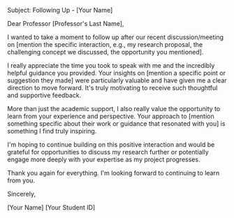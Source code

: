 Subject: Following Up - [Your Name]

Dear Professor [Professor's Last Name],

I wanted to take a moment to follow up after our recent discussion/meeting on [mention the specific interaction, e.g., my research proposal, the challenging concept we discussed, the opportunity you mentioned].

I really appreciate the time you took to speak with me and the incredibly helpful guidance you provided. Your insights on [mention a specific point or suggestion they made] were particularly valuable and have given me a clear direction to move forward. It's truly motivating to receive such thoughtful and supportive feedback.

More than just the academic support, I also really value the opportunity to learn from your experience and perspective. Your approach to [mention something specific about their work or guidance that resonated with you] is something I find truly inspiring.

I'm hoping to continue building on this positive interaction and would be grateful for opportunities to discuss my research further or potentially engage more deeply with your expertise as my project progresses.

Thank you again for everything. I'm looking forward to continuing to learn from you.

Sincerely,

[Your Name]
[Your Student ID]